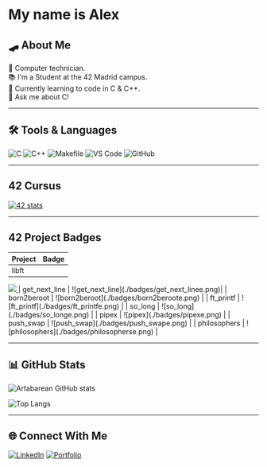 # My name is Alex

## 🛹 About Me
🔧 Computer technician.<br>
📚 I'm a Student at the 42 Madrid campus.  
📖 Currently learning to code in C & C++.  
💬 Ask me about C!  

---

## 🛠️ Tools & Languages
![C](https://img.shields.io/badge/-C-00599C?logo=c&logoColor=white)
![C++](https://img.shields.io/badge/-C++-00599C?logo=c%2B%2B&logoColor=white)
![Makefile](https://img.shields.io/badge/-Makefile-427819?logo=gnu&logoColor=white)
![VS Code](https://img.shields.io/badge/-Visual%20Studio%20Code-0078d7?logo=visual-studio-code&logoColor=white)
![GitHub](https://img.shields.io/badge/-GitHub-181717?logo=github)


---

## 42 Cursus
[![42 stats](https://badge.mediaplus.ma/darkblue/atabarea)](https://profile.intra.42.fr/users/atabarea)

---

## 42 Project Badges
| Project        |                    Badge                     | 
| :------------  | :------------------------------------------: |
| libft          |
<a href="https://github.com/Artabarean/Libft42">
  <img src="https://raw.githubusercontent.com/Artabarean/Artabarean/badges/libftm.png" width="200" />
</a>
| get_next_line  | ![get_next_line](./badges/get_next_linee.png)|
| born2beroot    |   ![born2beroot](./badges/born2beroote.png)  |
| ft_printf      |     ![ft_printf](./badges/ft_printfe.png)    |
| so_long        |     ![so_long](./badges/so_longe.png)        |
| pipex          |      ![pipex](./badges/pipexe.png)           |
| push_swap      |     ![push_swap](./badges/push_swape.png)    |
| philosophers   |  ![philosophers](./badges/philosopherse.png) |

---
## 📊 GitHub Stats
![Artabarean GitHub stats](https://github-readme-stats.vercel.app/api?username=Artabarean&show_icons=true&theme=tokyonight)

![Top Langs](https://github-readme-stats.vercel.app/api/top-langs/?username=Artabarean&layout=compact&theme=gruvbox)

---

## 🌐 Connect With Me
[![LinkedIn](https://img.shields.io/badge/-LinkedIn-blue?logo=linkedin&logoColor=white)](https://linkedin.com/in/YourProfile)
[![Portfolio](https://img.shields.io/badge/-Portfolio-black?logo=firefox&logoColor=white)](https://yourwebsite.com)
